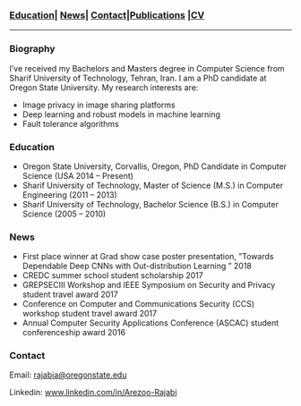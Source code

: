 

### [Education](#education)| [News](#news)| [Contact](#contact)|[Publications](/Publications/papers.html) |[CV](/CV.pdf)
----------------------------------------------------------------------------------------------------------------------------------

### Biography

I’ve received my Bachelors and Masters degree in Computer Science from Sharif University of Technology, Tehran, Iran. I am a PhD candidate at Oregon State University.  My research interests are:
* Image privacy in image sharing platforms
* Deep learning and robust models in machine learning
* Fault tolerance algorithms


### Education
* Oregon State University, Corvallis, Oregon, PhD Candidate in Computer Science (USA 2014 – Present)
* Sharif University of Technology, Master of Science (M.S.) in Computer Engineering (2011 – 2013)
* Sharif University of Technology, Bachelor Science (B.S.) in Computer Science (2005 – 2010)





### News

* First place winner at Grad show case poster presentation, ”Towards Dependable Deep CNNs with Out-distribution Learning ” 2018
* CREDC summer school student scholarship 2017 
* GREPSECIII Workshop and IEEE Symposium on Security and Privacy student travel award 2017 
* Conference on Computer and Communications Security (CCS) workshop student  travel award 2017 
* Annual Computer Security Applications Conference (ASCAC) student conferenceship award 2016

###  Contact
Email: rajabia@oregonstate.edu

Linkedin: www.linkedin.com/in/Arezoo-Rajabi

